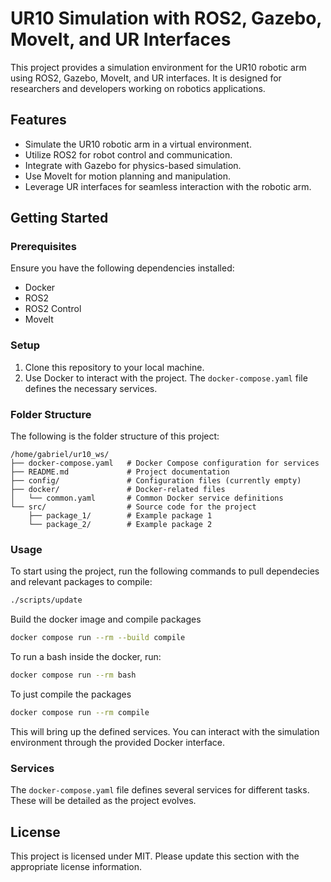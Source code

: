 # UR10 Simulation with ROS2, Gazebo, MoveIt, and UR Interfaces

This project provides a simulation environment for the UR10 robotic arm using ROS2, Gazebo, MoveIt, and UR interfaces. It is designed for researchers and developers working on robotics applications.

## Features
- Simulate the UR10 robotic arm in a virtual environment.
- Utilize ROS2 for robot control and communication.
- Integrate with Gazebo for physics-based simulation.
- Use MoveIt for motion planning and manipulation.
- Leverage UR interfaces for seamless interaction with the robotic arm.

## Getting Started

### Prerequisites
Ensure you have the following dependencies installed:
- Docker
- ROS2
- ROS2 Control
- MoveIt

### Setup
1. Clone this repository to your local machine.
2. Use Docker to interact with the project. The `docker-compose.yaml` file defines the necessary services.

### Folder Structure
The following is the folder structure of this project:

```
/home/gabriel/ur10_ws/
├── docker-compose.yaml   # Docker Compose configuration for services
├── README.md             # Project documentation
├── config/               # Configuration files (currently empty)
├── docker/               # Docker-related files
│   └── common.yaml       # Common Docker service definitions
└── src/                  # Source code for the project
    ├── package_1/        # Example package 1
    └── package_2/        # Example package 2
```

### Usage
To start using the project, run the following commands to pull dependecies and relevant packages to compile:
```bash
./scripts/update
```

Build the docker image and compile packages
```bash
docker compose run --rm --build compile
```

To run a bash inside the docker, run:
```bash
docker compose run --rm bash
```

To just compile the packages
```bash
docker compose run --rm compile
```

This will bring up the defined services. You can interact with the simulation environment through the provided Docker interface.

### Services
The `docker-compose.yaml` file defines several services for different tasks. These will be detailed as the project evolves.

<!-- ## Target Audience
This project is intended for:
- Researchers exploring robotic arm simulations.
- Developers building applications for the UR10 robotic arm.

<!-- ## Contributing
Contributions are welcome! Please open an issue or submit a pull request for any improvements or bug fixes. -->

## License
This project is licensed under MIT. Please update this section with the appropriate license information.
